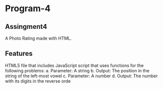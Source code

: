 # Program-4
## Assingment4

A Photo Rating made with HTML.

## Features

HTML5 file that includes 
JavaScript script that uses functions for the following problems:
 a. Parameter: A string
 b. Output: The position in the string of the left-most vowel
 c. Parameter: A number
 d. Output: The number with its digits in the reverse orde



